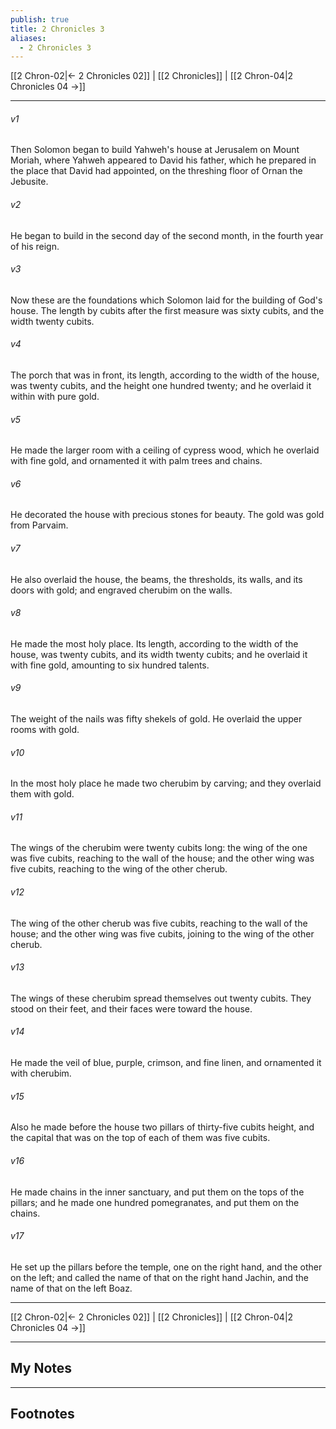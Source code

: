 ```yaml
---
publish: true
title: 2 Chronicles 3
aliases:
  - 2 Chronicles 3
---
```


[[2 Chron-02|← 2 Chronicles 02]] | [[2 Chronicles]] | [[2 Chron-04|2 Chronicles 04 →]]
***



###### v1 
Then Solomon began to build Yahweh's house at Jerusalem on Mount Moriah, where Yahweh appeared to David his father, which he prepared in the place that David had appointed, on the threshing floor of Ornan the Jebusite. 

###### v2 
He began to build in the second day of the second month, in the fourth year of his reign. 

###### v3 
Now these are the foundations which Solomon laid for the building of God's house. The length by cubits after the first measure was sixty cubits, and the width twenty cubits. 

###### v4 
The porch that was in front, its length, according to the width of the house, was twenty cubits, and the height one hundred twenty; and he overlaid it within with pure gold. 

###### v5 
He made the larger room with a ceiling of cypress wood, which he overlaid with fine gold, and ornamented it with palm trees and chains. 

###### v6 
He decorated the house with precious stones for beauty. The gold was gold from Parvaim. 

###### v7 
He also overlaid the house, the beams, the thresholds, its walls, and its doors with gold; and engraved cherubim on the walls. 

###### v8 
He made the most holy place. Its length, according to the width of the house, was twenty cubits, and its width twenty cubits; and he overlaid it with fine gold, amounting to six hundred talents. 

###### v9 
The weight of the nails was fifty shekels of gold. He overlaid the upper rooms with gold. 

###### v10 
In the most holy place he made two cherubim by carving; and they overlaid them with gold. 

###### v11 
The wings of the cherubim were twenty cubits long: the wing of the one was five cubits, reaching to the wall of the house; and the other wing was five cubits, reaching to the wing of the other cherub. 

###### v12 
The wing of the other cherub was five cubits, reaching to the wall of the house; and the other wing was five cubits, joining to the wing of the other cherub. 

###### v13 
The wings of these cherubim spread themselves out twenty cubits. They stood on their feet, and their faces were toward the house. 

###### v14 
He made the veil of blue, purple, crimson, and fine linen, and ornamented it with cherubim. 

###### v15 
Also he made before the house two pillars of thirty-five cubits height, and the capital that was on the top of each of them was five cubits. 

###### v16 
He made chains in the inner sanctuary, and put them on the tops of the pillars; and he made one hundred pomegranates, and put them on the chains. 

###### v17 
He set up the pillars before the temple, one on the right hand, and the other on the left; and called the name of that on the right hand Jachin, and the name of that on the left Boaz.

***
[[2 Chron-02|← 2 Chronicles 02]] | [[2 Chronicles]] | [[2 Chron-04|2 Chronicles 04 →]]

---
## My Notes

---
## Footnotes